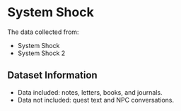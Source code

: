 # System Shock

The data collected from:

- System Shock
- System Shock 2

## Dataset Information

- Data included: notes, letters, books, and journals.
- Data not included: quest text and NPC conversations. 


